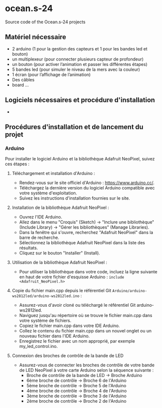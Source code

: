 # ocean.s-24
Source code of the Ocean.s-24 projects

## Matériel nécessaire

- 2 arduino (1 pour la gestion des capteurs et 1 pour les bandes led et bouton)
- un multiplexeur (pour connecter plusieurs capteur de profondeur)
- un bouton (pour activer l’animation et passer les différentes étapes)
- 5 bandes led (pour simuler le niveau de la mers avec la couleur)
- 1 écran (pour l’affichage de l’animation)
- Des câbles
- board … 

## Logiciels nécessaires et procédure d'installation

- 

## Procédures d'installation et de lancement du projet

### Arduino
Pour installer le logiciel Arduino et la bibliothèque Adafruit NeoPixel, suivez ces étapes :
1. Téléchargement et installation d'Arduino :
    - Rendez-vous sur le site officiel d'Arduino : <https://www.arduino.cc/>.
    - Téléchargez la dernière version du logiciel Arduino compatible avec votre système d'exploitation.
    - Suivez les instructions d'installation fournies sur le site.

2. Installation de la bibliothèque Adafruit NeoPixel :
    - Ouvrez l'IDE Arduino.
    - Allez dans le menu "Croquis" (Sketch) -> "Inclure une bibliothèque" (Include Library) -> "Gérer les bibliothèques" (Manage Libraries).
    - Dans la fenêtre qui s'ouvre, recherchez "Adafruit NeoPixel" dans la barre de recherche.
    - Sélectionnez la bibliothèque Adafruit NeoPixel dans la liste des résultats.
    - Cliquez sur le bouton "Installer" (Install).

3. Utilisation de la bibliothèque Adafruit NeoPixel :
    - Pour utiliser la bibliothèque dans votre code, incluez la ligne suivante en haut de votre fichier d'esquisse Arduino :
    `include <Adafruit_NeoPixel.h>`

4. Copie du fichier main.cpp depuis le référentiel Git `Arduino/arduino-ws2812led/arduino-ws2812led.ino` :
    - Assurez-vous d'avoir cloné ou téléchargé le référentiel Git arduino-ws2812led.
    - Naviguez jusqu'au répertoire où se trouve le fichier main.cpp dans votre système de fichiers.
    - Copiez le fichier main.cpp dans votre IDE Arduino.
    - Collez le contenu du fichier main.cpp dans un nouvel onglet ou un nouveau fichier dans l'IDE Arduino.
    - Enregistrez le fichier avec un nom approprié, par exemple my_led_control.ino.

5. Connexion des broches de contrôle de la bande de LED

    - Assurez-vous de connecter les broches de contrôle de votre bande de LED NeoPixel à votre carte Arduino selon la séquence suivante :
        - Broche de contrôle de la bande de LED -> Broche Arduino
        - 6ème broche de contrôle -> Broche 6 de l'Arduino
        - 5ème broche de contrôle -> Broche 5 de l'Arduino
        - 4ème broche de contrôle -> Broche 4 de l'Arduino
        - 3ème broche de contrôle -> Broche 3 de l'Arduino
        - 2ème broche de contrôle -> Broche 2 de l'Arduino


